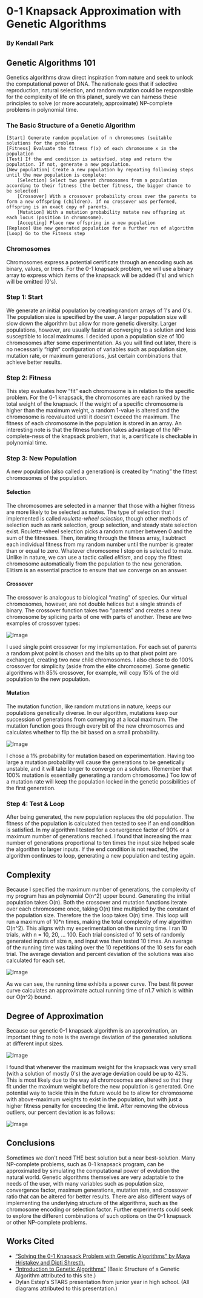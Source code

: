 # 0-1 Knapsack Approximation with Genetic Algorithms
### By Kendall Park


## Genetic Algorithms 101

Genetics algorithms draw direct inspiration from nature and seek to unlock the computational power of DNA. The rationale goes that if selective reproduction, natural selection, and random mutation could be responsible for the complexity of life on this planet, surely we can harness these principles to solve (or more accurately, approximate) NP-complete problems in polynomial time. 

### The Basic Structure of a Genetic Algorithm

    [Start] Generate random population of n chromosomes (suitable solutions for the problem
    [Fitness] Evaluate the fitness f(x) of each chromosome x in the population
    [Test] If the end condition is satisfied, stop and return the population. If not, generate a new population.
    [New population] Create a new population by repeating following steps until the new population is complete:
        [Selection] Select two parent chromosomes from a population according to their fitness (the better fitness, the bigger chance to be selected)
        [Crossover] With a crossover probability cross over the parents to form a new offspring (children). If no crossover was performed, offspring is an exact copy of parents.
        [Mutation] With a mutation probability mutate new offspring at each locus (position in chromosome).
        [Accepting] Place new offspring in a new population
    [Replace] Use new generated population for a further run of algorithm
    [Loop] Go to the Fitness step

### Chromosomes

Chromosomes express a potential certificate through an encoding such as binary, values, or trees. For the 0-1 knapsack problem, we will use a binary array to express which items of the knapsack will be added (1's) and which will be omitted (0's). 

### Step 1: Start

We generate an initial population by creating random arrays of 1's and 0's. The population size is specified by the user. A larger population size will slow down the algorithm but allow for more genetic diversity. Larger populations, however, are usually faster at converging to a solution and less susceptible to local maximums. I decided upon a population size of 100 chromosomes after some experimentation. As you will find out later, there is no necessarily “right” configuration of variables such as population size, mutation rate, or maximum generations, just certain combinations that achieve better results.

### Step 2: Fitness

This step evaluates how “fit” each chromosome is in relation to the specific problem. For the 0-1 knapsack, the chromosomes are each ranked by the total weight of the knapsack. If the weight of a specific chromosome is higher than the maximum weight, a random 1-value is altered and the chromosome is reevaluated until it doesn't exceed the maximum. The fitness of each chromosome in the population is stored in an array. An interesting note is that the fitness function takes advantage of the NP-complete-ness of the knapsack problem, that is, a certificate is checkable in polynomial time. 

### Step 3: New Population

A new population (also called a generation) is created by “mating” the fittest chromosomes of the population.

#### Selection

The chromosomes are selected in a manner that those with a higher fitness are more likely to be selected as mates. The type of selection that I implemented is called _roulette-wheel selection_, though other methods of selection such as rank selection, group selection, and steady state selection exist. Roulette-wheel selection picks a random number between 0 and the sum of the fitnesses. Then, iterating through the fitness array, I subtract each individual fitness from my random number until the number is greater than or equal to zero. Whatever chromosome I stop on is selected to mate. Unlike in nature, we can use a tactic called _elitism_, and copy the fittest chromosome automatically from the population to the new generation. Elitism is an essential practice to ensure that we converge on an answer. 

#### Crossover

The crossover is analogous to biological “mating” of species. Our virtual chromosomes, however, are not double helices but a single strands of binary. The crossover function takes two “parents” and creates a new chromosome by splicing parts of one with parts of another. These are two examples of crossover types:

![Image](https://raw.githubusercontent.com/KendallPark/genetic-algorithm/master/images/crossover.png)

I used single point crossover for my implementation. For each set of parents a random pivot point is chosen and the bits up to that pivot point are exchanged, creating two new child chromosomes. I also chose to do 100% crossover for simplicity (aside from the elite chromosome). Some genetic algorithms with 85% crossover, for example, will copy 15% of the old population to the new population. 

#### Mutation

The mutation function, like random mutations in nature, keeps our populations genetically diverse. In our algorithm, mutations keep our succession of generations from converging at a local maximum. The mutation function goes through every bit of the new chromosomes and calculates whether to flip the bit based on a small probability.

![Image](https://raw.githubusercontent.com/KendallPark/genetic-algorithm/master/images/mutation.png)

I chose a 1% probability for mutation based on experimentation. Having too large a mutation probability will cause the generations to be genetically unstable, and it will take longer to converge on a solution. (Remember that 100% mutation is essentially generating a random chromosome.) Too low of a mutation rate will keep the population locked in the genetic possibilities of the first generation.

### Step 4: Test & Loop

After being generated, the new population replaces the old population. The fitness of the population is calculated then tested to see if an end condition is satisfied. In my algorithm I tested for a convergence factor of 90% or a maximum number of generations reached. I found that increasing the max number of generations proportional to ten times the input size helped scale the algorithm to larger inputs. If the end condition is not reached, the algorithm continues to loop, generating a new population and testing again. 


## Complexity

Because I specified the maximum number of generations, the complexity of my program has an polynomial O(n^2) upper bound. Generating the initial population takes O(n). Both the crossover and mutation functions iterate over each chromosome once, taking O(n) time multiplied by the constant of the population size. Therefore the the loop takes O(n) time. This loop will run a maximum of 10*n times, making the total complexity of my algorithm O(n^2). This aligns with my experimentation on the running time. I ran 10 trials, with n = 10, 20, ... 100. Each trial consisted of 10 sets of randomly generated inputs of size n, and input was then tested 10 times. An average of the running time was taking over the 10 repetitions of the 10 sets for each trial. The average deviation and percent deviation of the solutions was also calculated for each set. 

![Image](https://raw.githubusercontent.com/KendallPark/genetic-algorithm/master/images/runtime_vs_input_size.png)

As we can see, the running time exhibits a power curve. The best fit power curve calculates an approximate actual running time of n1.7 which is within our O(n^2) bound.


## Degree of Approximation

Because our genetic 0-1 knapsack algorithm is an approximation, an important thing to note is the average deviation of the generated solutions at different input sizes. 

![Image](https://raw.githubusercontent.com/KendallPark/genetic-algorithm/master/images/percent_deviation_with_outliers.png)

I found that whenever the maximum weight for the knapsack was very small (with a solution of mostly 0's) the average deviation could be up to 42%. This is most likely due to the way all chromosomes are altered so that they fit under the maximum weight before the new population is generated. One potential way to tackle this in the future would be to allow for chromosome with above-maximum weights to exist in the population, but with just a higher fitness penalty for exceeding the limit. After removing the obvious outliers, our percent deviation is as follows:

![Image](https://raw.githubusercontent.com/KendallPark/genetic-algorithm/master/images/percent_deviation_without_outliers.png)

## Conclusions

Sometimes we don't need THE best solution but a near best-solution. Many NP-complete problems, such as 0-1 knapsack program, can be approximated by simulating the computational power of evolution the natural world. Genetic algorithms themselves are very adaptable to the needs of the user, with many variables such as population size, convergence factor, maximum generations, mutation rate, and crossover ratio that can be altered for better results. There are also different ways of implementing the underlying structure of the algorithms, such as the chromosome encoding or selection factor. Further experiments could seek to explore the different combinations of such options on the 0-1 knapsack or other NP-complete problems.

## Works Cited

- [“Solving the 0-1 Knapsack Problem with Genetic Algorithms” by Maya Hristakev and Dipti Shresth.](http://read.pudn.com/downloads119/sourcecode/math/506461/Solving%20the%200-1%20Knapsack%20Problem%20with%20Genetic%20Algorithms.pdf)
- [“Introduction to Genetic Algorithms”](http://www.obitko.com) (Basic Structure of a Genetic Algorithm attributed to this site.)
- Dylan Estep's STARS presentation from junior year in high school. (All diagrams attributed to this presentation.)

